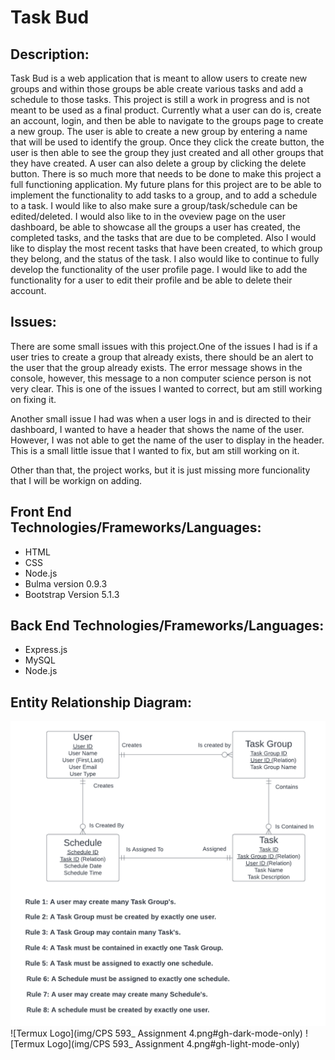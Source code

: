 # Task Bud

## Description:
Task Bud is a web application that is meant to allow users to create new groups and 
within those groups be able create various tasks and add a schedule to those tasks.
This project is still a work in progress and is not meant to be used as a final product.
Currently what a user can do is, create an account, login, and then be able to navigate to
the groups page to create a new group. The user is able to create a new group by entering
a name that will be used to identify the group. Once they click the create button, the user is
then able to see the group they just created and all other groups that they have created. A user
can also delete a group by clicking the delete button. There is so much more that needs to be done
to make this project a full functioning application. My future plans for this project are to
be able to implement the functionality to add tasks to a group, and to add a schedule to a task. I
would like to also make sure a group/task/schedule can be edited/deleted. I would also like to in the
oveview page on the user dashboard, be able to showcase all the groups a user has created, the 
completed tasks, and the tasks that are due to be completed. Also I would like to display the most
recent tasks that have been created, to which group they belong, and the status of the task. I also
would like to continue to fully develop the functionality of the user profile page. I would like to add the functionality for a user to edit their profile and be able to delete their account.

## Issues: 
There are some small issues with this project.One of the issues I had is if a user tries to create a 
group that already exists, there should be an alert to the user that the group already exists. The error
message shows in the console, however, this message to a non computer science person is not very
clear. This is one of the issues I wanted to correct, but am still working on fixing it.

Another small issue I had was when a user logs in and is directed to their dashboard, I wanted to
have a header that shows the name of the user. However, I was not able to get the name of the user to 
display in the header. This is a small little issue that I wanted to fix, but am still working on it.

Other than that, the project works, but it is just missing more funcionality that I will be workign on adding.

## Front End Technologies/Frameworks/Languages:
- HTML
- CSS 
- Node.js
- Bulma version 0.9.3
- Bootstrap Version 5.1.3


## Back End Technologies/Frameworks/Languages:
- Express.js
- MySQL
- Node.js

## Entity Relationship Diagram:
<img src="img/CPS 593_ Assignment 4.png" alt="My ERD">
![Termux Logo](img/CPS 593_ Assignment 4.png#gh-dark-mode-only)
![Termux Logo](img/CPS 593_ Assignment 4.png#gh-light-mode-only)









